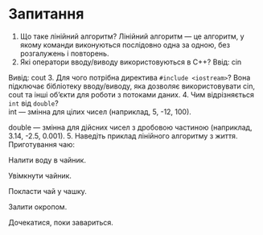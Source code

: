 # Запитання

1. Що таке лінійний алгоритм? 
Лінійний алгоритм — це алгоритм, у якому команди виконуються послідовно одна за одною, без розгалужень і повторень. 
2. Які оператори вводу/виводу використовуються в C++? 
Ввід: cin

Вивід: cout 
3. Для чого потрібна директива `#include <iostream>`? 
Вона підключає бібліотеку вводу/виводу, яка дозволяє використовувати cin, cout та інші об’єкти для роботи з потоками даних. 
4. Чим відрізняється `int` від `double`?  
int — змінна для цілих чисел (наприклад, 5, -12, 100).

double — змінна для дійсних чисел з дробовою частиною (наприклад, 3.14, -2.5, 0.001).
5. Наведіть приклад лінійного алгоритму з життя.
Приготування чаю:

Налити воду в чайник.

Увімкнути чайник.

Покласти чай у чашку.

Залити окропом.

Дочекатися, поки завариться.